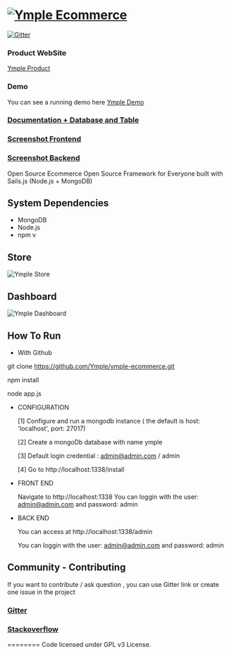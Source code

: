 <h1>
<a href="https://www.ymple.com"><img alt="Ymple Ecommerce" src="https://www.ymple.com/img/colors/blue/logo_big.png" title="Ymple Ecommerce"/></a>
</h1>

[![Gitter](https://badges.gitter.im/JoinChat.svg)](https://gitter.im/Ymple/ymple-commerce?utm_source=badge&utm_medium=badge&utm_campaign=pr-badge&utm_content=badge)

### Product WebSite
[Ymple Product](https://www.ymple.com)

### Demo
You can see a running demo here [Ymple Demo](http://demo.ymple.com)

### [Documentation + Database and Table](http://doc.ymple.com/)

### [Screenshot Frontend](https://www.ymple.com/en/screenshot-front/)

### [Screenshot Backend](https://www.ymple.com/en/screenshot-back/)


Open Source Ecommerce Open Source Framework for Everyone built with Sails.js (Node.js + MongoDB)

System Dependencies
--------

* MongoDB
* Node.js
* npm v


## Store

![Ymple Store](https://www.ymple.com/img/screenshot/demo-front-home-20170917.png)


## Dashboard

![Ymple Dashboard](https://www.ymple.com/img/demo2/admin-board-2018-1.png)



How To Run
--------

- With Github

git clone https://github.com/Ymple/ymple-ecommerce.git

npm install

node app.js

- CONFIGURATION

     [1] Configure and run a mongodb instance ( the default is  host: 'localhost', port: 27017)

     [2] Create a mongoDb database with name ymple

     [3] Default login credential : admin@admin.com / admin

     [4] Go to http://localhost:1338/install


- FRONT END

     Navigate to http://localhost:1338
     You can loggin with the user:  admin@admin.com and password: admin

- BACK END

     You can access at http://localhost:1338/admin

     You can loggin with the user:  admin@admin.com and password: admin


Community - Contributing
--------

If you want to contribute / ask question , you can use Gitter link or create one issue in the project

### [Gitter](https://gitter.im/Ymple/ymple-commerce)

### [Stackoverflow](https://stackoverflow.com/search?q=ymple+ecommerce)


========
Code licensed under GPL v3 License.
